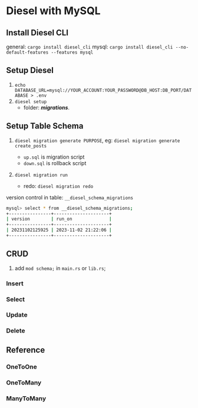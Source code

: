 # Diesel with MySQL

## Install Diesel CLI

general: `cargo install diesel_cli`
mysql: `cargo install diesel_cli --no-default-features --features mysql`

## Setup Diesel

1. `echo DATABASE_URL=mysql://YOUR_ACCOUNT:YOUR_PASSWORD@DB_HOST:DB_PORT/DATABASE > .env`
1. `diesel setup`
    - folder: ___migrations___.

## Setup Table Schema

1. `diesel migration generate PURPOSE`, eg: `diesel migration generate create_posts`
    - `up.sql` is migration script
    - `down.sql` is rollback script

1. `diesel migration run`
    - redo: `diesel migration redo`

version control in table: `__diesel_schema_migrations`

```bash
mysql> select * from __diesel_schema_migrations;
+----------------+---------------------+
| version        | run_on              |
+----------------+---------------------+
| 20231102125925 | 2023-11-02 21:22:06 |
+----------------+---------------------+
```

## CRUD

1. add `mod schema;` in `main.rs` or `lib.rs`;

### Insert

### Select

### Update

### Delete

## Reference

### OneToOne

### OneToMany

### ManyToMany
